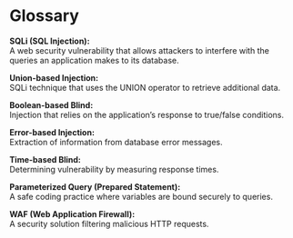 # Glossary

**SQLi (SQL Injection):**  
A web security vulnerability that allows attackers to interfere with the queries an application makes to its database.

**Union-based Injection:**  
SQLi technique that uses the UNION operator to retrieve additional data.

**Boolean-based Blind:**  
Injection that relies on the application’s response to true/false conditions.

**Error-based Injection:**  
Extraction of information from database error messages.

**Time-based Blind:**  
Determining vulnerability by measuring response times.

**Parameterized Query (Prepared Statement):**  
A safe coding practice where variables are bound securely to queries.

**WAF (Web Application Firewall):**  
A security solution filtering malicious HTTP requests.
